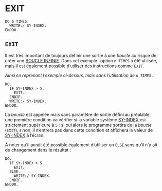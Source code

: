 # **EXIT**

```JS
DO 5 TIMES.
  WRITE:/ SY-INDEX.
ENDDO.
```

## `EXIT`

Il est très important de toujours définir une sortie à une _boucle_ au risque de créer une [BOUCLE INFINIE](./09_Boucle_Infinie.md). Dans cet exemple l’option `n TIMES` a été utilisée, mais il est également possible d’utiliser des instructions comme `EXIT`.

_Ainsi en reprenant l’exemple ci-dessus, mais sans l’utilisation de `n TIMES` :_

```JS
DO.
  IF SY-INDEX > 5.
    EXIT.
  ENDIF.
  WRITE:/ SY-INDEX.
ENDDO.
```

La _boucle_ est appelée mais sans paramètre de sortie défini au préalable, une première condition va vérifier si la variable système [SY-INDEX](../help/02_SY-SYSTEM.md) est strictement supérieure à `5` : si oui alors le programme sortira de la _boucle_ (`EXIT`), sinon, il n’entrera pas dans cette condition et affichera la valeur de [SY-INDEX](../help/02_SY-SYSTEM.md) à l’écran.

À noter qu’il aurait été possible également d’utiliser un `ELSE` sans qu’il n’y ait de changement dans le résultat :

```JS
DO.
  IF SY-INDEX > 5.
    EXIT.
  ELSE.
    WRITE:/ SY-INDEX.
  ENDIF.
ENDDO.
```
